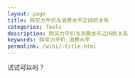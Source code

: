 ```yaml
---
layout: page
title: 购买力平价与消费水平之间的关系
categories: Tools
description: 购买力平价与消费水平之间的关系
keywords: 购买力平价,消费水平
permalink: /wiki/:title.html
---
```



试试可以吗？